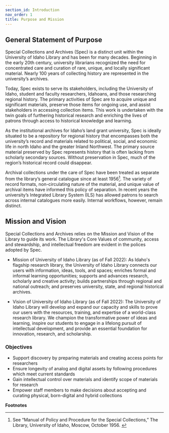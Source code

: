 ```yaml
---
section_id: Introduction
nav_order: 1
title: Purpose and Mission
---
```


## General Statement of Purpose

Special Collections and Archives (Spec) is a distinct unit within the University of Idaho Library and has been for many decades. Beginning in the early 20th century, university librarians recognized the need for concentrated care and curation of rare, unique, and locally significant material. Nearly 100 years of collecting history are represented in the university’s archives.  

Today, Spec exists to serve its stakeholders, including the University of Idaho, student and faculty researchers, Idahoans, and those researching regional history. The primary activities of Spec are to acquire unique and significant materials, preserve those items for ongoing use, and assist stakeholders in accessing collection items. This work is undertaken with the twin goals of furthering historical research and enriching the lives of patrons through access to historical knowledge and learning.  

As the institutional archives for Idaho’s land grant university, Spec is ideally situated to be a repository for regional history that encompasses both the university’s record and materials related to political, social, and economic life in north Idaho and the greater Inland Northwest. The primary source material preserved by Spec represents history that is often lacking from scholarly secondary sources. Without preservation in Spec, much of the region’s historical record could disappear.  

Archival collections under the care of Spec have been treated as separate from the library’s general catalogue since at least 1956[^1]. The variety of record formats, non-circulating nature of the material, and unique value of archival items have informed this policy of separation. In recent years the university’s Integrated Library System (ILS) has allowed patrons to search across internal catalogues more easily. Internal workflows, however, remain distinct.   

## Mission and Vision

Special Collections and Archives relies on the Mission and Vision of the Library to guide its work. The Library's Core Values of community, access and stewardship, and intellectual freedom are evident in the polices adopted by Spec.  

- Mission of University of Idaho Library (as of Fall 2022): As Idaho's flagship research library, the University of Idaho Library connects our users with information, ideas, tools, and spaces; enriches formal and informal learning opportunities; supports and advances research, scholarly and creative activity; builds partnerships through regional and national outreach; and preserves university, state, and regional historical archives.  

- Vision of University of Idaho Library (as of Fall 2022): The University of Idaho Library will develop and expand our capacity and skills to prove our users with the resources, training, and expertise of a world-class research library. We champion the transformative power of ideas and learning, inspire our students to engage in a lifelong pursuit of intellectual development, and provide an essential foundation for innovation, research, and scholarship. 

### Objectives

- Support discovery by preparing materials and creating access points for researchers 
- Ensure longevity of analog and digital assets by following procedures which meet current standards 
- Gain intellectual control over materials and identify scope of materials for research 
- Empower staff members to make decisions about accepting and curating physical, born-digital and hybrid collections

**Footnotes**

[^1]: See “Manual of Policy and Procedure for the Special Collections,” The Library, University of Idaho, Moscow, October 1956. 
